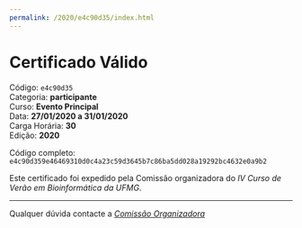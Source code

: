 ```yaml
---
permalink: /2020/e4c90d35/index.html
---
```


# Certificado Válido

Código: `e4c90d35`<br>
Categoria: **participante**<br>
Curso: **Evento Principal**<br>
Data: **27/01/2020 a 31/01/2020**<br>
Carga Horária: **30**<br>
Edição: **2020**<br>


Código completo: `e4c90d359e46469310d0c4a23c59d3645b7c86ba5dd028a19292bc4632e0a9b2`


Este certificado foi expedido pela Comissão organizadora do *IV Curso de Verão em Bioinformática da UFMG*.

----

Qualquer dúvida contacte a [_Comissão Organizadora_](<mailto:cursobioinfoufmg@gmail.com$subject=[Certificados]>)

